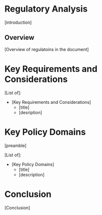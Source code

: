 # Regulatory Analysis

[introduction]

## Overview

[Overview of regulatoins in the document]

# Key Requirements and Considerations

[List of]:
  - [Key Requirements and Considerations]
    - [title]
    - [desription]


# Key Policy Domains

[preamble]

[List of]:
  - [Key Policy Domains]
    - [title]
    - [description]
  

# Conclusion

[Conclusion]
